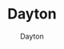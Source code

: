 ---
designer: Endless Knot
description: "Collection%3A%20Omni%20Collection%0AColor%3A%20Charcoal%0AMaterial%3A%20100%25%20WoolPile%3A%201/8%22Width%3A%2013%272%22%2C%2016%274%22Style%3A%20Flatweave"
image_primary: img/DAY13-38-600x873.jpg
image_secondary: ../../../images/blank.png
manufacturer: Endless Knot
href: https://endlessknotrugs.com/product/dayton-38-charcoal/
subtitle: Dayton
tags: 
  - endless_knot
  - on-demand-rugs
title: Dayton
image_thumb: img/DAY13-38-300x300.jpg
category: on-demand-rugs
slug: /manufacturers/endless-knot/on-demand-rugs/endless-knot-dayton
---